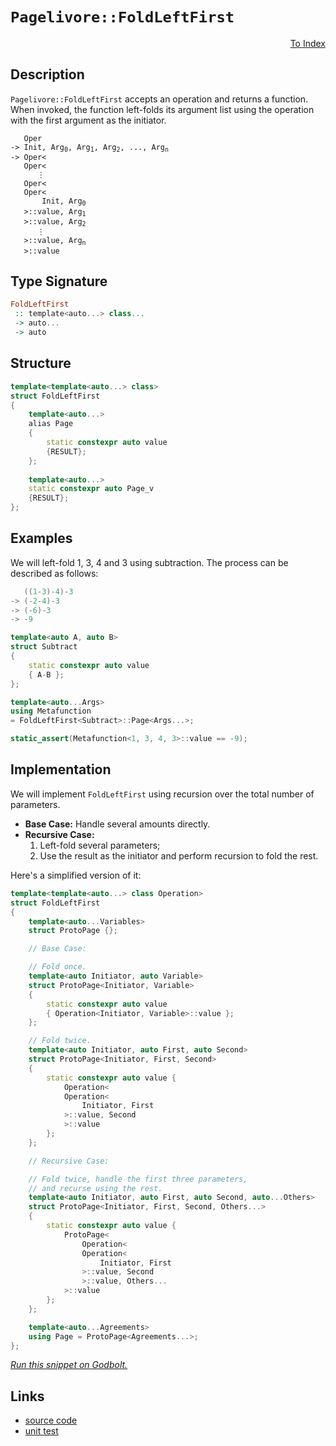 <!-- Copyright 2024 Feng Mofan
SPDX-License-Identifier: Apache-2.0 -->

# `Pagelivore::FoldLeftFirst`

<p style='text-align: right;'><a href="../../../facilities/metafunctions.md#pagelivore-fold-left-first">To Index</a></p>

## Description

`Pagelivore::FoldLeftFirst` accepts an operation and returns a function.
When invoked, the function left-folds its argument list using the operation with the first argument as the initiator.

<pre><code>   Oper
-> Init, Arg<sub>0</sub>, Arg<sub>1</sub>, Arg<sub>2</sub>, ..., Arg<sub>n</sub>
-> Oper&lt;
   Oper&lt;
      &vellip;
   Oper&lt;
   Oper&lt;
       Init, Arg<sub>0</sub>
   &gt;::value, Arg<sub>1</sub>
   &gt;::value, Arg<sub>2</sub>
      &vellip;
   &gt;::value, Arg<sub>n</sub>
   &gt;::value</code></pre>

## Type Signature

```Haskell
FoldLeftFirst
 :: template<auto...> class...
 -> auto...
 -> auto
```

## Structure

```C++
template<template<auto...> class>
struct FoldLeftFirst
{
    template<auto...>
    alias Page
    {
        static constexpr auto value
        {RESULT};
    };
        
    template<auto...>
    static constexpr auto Page_v 
    {RESULT};
};
```

## Examples

We will left-fold 1, 3, 4 and 3 using subtraction.
The process can be described as follows:

```C++
   ((1-3)-4)-3
-> (-2-4)-3
-> (-6)-3
-> -9
```

```C++
template<auto A, auto B>
struct Subtract
{
    static constexpr auto value
    { A-B };
};

template<auto...Args>
using Metafunction 
= FoldLeftFirst<Subtract>::Page<Args...>;

static_assert(Metafunction<1, 3, 4, 3>::value == -9);
```

## Implementation

We will implement `FoldLeftFirst` using recursion over the total number of parameters.

- **Base Case:** Handle several amounts directly.
- **Recursive Case:**
  1. Left-fold several parameters;
  2. Use the result as the initiator and perform recursion to fold the rest.

Here's a simplified version of it:

```C++
template<template<auto...> class Operation>
struct FoldLeftFirst
{
    template<auto...Variables>
    struct ProtoPage {};

    // Base Case:

    // Fold once.
    template<auto Initiator, auto Variable>
    struct ProtoPage<Initiator, Variable>
    {
        static constexpr auto value 
        { Operation<Initiator, Variable>::value };
    };

    // Fold twice.
    template<auto Initiator, auto First, auto Second>
    struct ProtoPage<Initiator, First, Second>
    {
        static constexpr auto value {
            Operation<
            Operation<
                Initiator, First
            >::value, Second
            >::value
        };
    };

    // Recursive Case:

    // Fold twice, handle the first three parameters,
    // and recurse using the rest.
    template<auto Initiator, auto First, auto Second, auto...Others>
    struct ProtoPage<Initiator, First, Second, Others...>
    {
        static constexpr auto value {
            ProtoPage<
                Operation<
                Operation<
                    Initiator, First
                >::value, Second
                >::value, Others...
            >::value
        };
    };

    template<auto...Agreements>
    using Page = ProtoPage<Agreements...>;
};
```

[*Run this snippet on Godbolt.*](https://godbolt.org/#z:OYLghAFBqd5QCxAYwPYBMCmBRdBLAF1QCcAaPECAMzwBtMA7AQwFtMQByARg9KtQYEAysib0QXACx8BBAKoBnTAAUAHpwAMvAFYTStJg1DIApACYAQuYukl9ZATwDKjdAGFUtAK4sGIAMykrgAyeAyYAHI%2BAEaYxCAArBqkAA6oCoRODB7evgGp6ZkCoeFRLLHxSbaY9o4CQgRMxAQ5Pn6BdpgOWQ1NBCWRMXGJyQqNza15HeP9YYPlw0kAlLaoXsTI7BwEmCwpBjsm/m47eweYR25MXkQAdPdH2ADUyAYKCk8A8ilxTHUMjxMGgAgmNiF4HE8AGKedDBTBUAhQvDEMZA4EmADsVhBTzxT1O%2Bz%2BF2O1zu9wAak08ExovQFIDcfiwRCCE9lMRUERlExgJgnlirJiACJHHEYpl4gD0UqeFiYSieVyUIHR6PxTxl0NhTwEm1u6vxhPOlzJqCeAEkGJk/iRSE8zU8qcQaXSSdhDXiWZCOVzUDy%2BZcrTaiGQndTafRGcCNYLPRqnmM/nhkC8BGNMKoUsQHTdzQA3MRefnx2PYr4/YjJgRB62OW1h52uqP%2BbAgECF7wlkVi%2BNY0X%2BcXxrUw2joAkAdxTmANkoJuyJh1JectdZpoftjuRqIIm5XQi6AnQ0Y13rZvu5vJJbmD9Y30JRY3tB7QDGPrb72NLzMajlTr4zLMc0dTtiwFL85wTfFvl%2Bf5Lm/KCYKrODjgQqD8Vvdc7QfHc0NjVt21AzBn0PN88PxR5CKLC5IIontB0/AchznLUACUunWDJ835ZV2DVFjZVHccCCnTZ7QQQx0HoAkEH5Ggdxk4hMH5FImlYTAdlRUhh1lSSniU5BOP5LwMiMGT%2BSUsZZxjI0FxNZciFXENsK3R9d1zRyXyPPdyVuT4CFk1ETx/cEfU5S9A2OTCG3tbcnyeLy33tfzAoUe4DQ/Oc41or1fxTNMGEA7MPILajwPFdCEwvf0r3gnLKorWCsjqmyGoTJDqwBVD6ravFovvOKCHIqDKI7aiSNfY8evQ0aiOSgK4jSh5prxWbqLQ/teyy%2BjmNa%2BczmJU083S4FgCU3ZGAIBlMr2kywmAdkrwFfxhXZcKasitxTvOthBCWjKPQYkFNqBiVgSlAAqKHoZh2GpXRSHoaeAAVTAxg%2BGH4ZBRHYdxqGsbB41Doc81gR880rBus8Eq8aICCrBw1Qgvakz/AqiuAlciM/CwnmBABaXmQaHHb%2BOBImlyuY77mBYhgGuj0QTusyAFkNKYKgvAYboBAFYGXu1Md4URQbLiEWn6aYRmCJAANr1l%2BX0sBUH0VZlMAH0FSUZoIDVxpNe1lC3C4e1AieaQnn8Nau2egdXv5gBOJYxQ4FZaE4BJeD8DgtFIVBODcaxrETNYNhLMx/B4UgCE0VOVgAa0SSRbg0SQuExfwNCSMwADYe7MAAOAf9E4SReBYCQNGSbPc/zjheAUEBkhrnPU9IOBYBgRAQDWAgUhuchKDQPY6DiCJ1M4VQB57/me8kJ5gGQVMpFuMxeEwfBQzwdA9H4QQRDEOwKQMhBCKBUOoVepBdAhwnFWFInAeBpwzlnWuedOCfBuPvNkqAqBPCvjfO%2BD8n5PBfmYJ4EAPAn3oDmcwlcli8BXloFYEAkDHxSKfMgFAIBsI4SAYAUgzB8DoJpReEBoioOiGEJoABPBBvBJHMGINIz40RtBdBXlXY%2Bv0CCfAYLQWRkCsDRC8MAK4tBaCL24LwLALBDDAHEIYlE6i8DcUsbnTMHEdhyPIIIGoqDaB4GiFWJRHgsCoPpngCeVjSDcWINEdImBhS7DsQEowtcVhUAMPLCkeBMAThgtnKuf9hCiHEMA4pYC1CoOgfoOxKAi6WH0IExekAVioBSP8Sx/MxjvmFKYSw1gzCz1iS6LALSIArE6DrPwEBXCTD8CHEIcwygVD0GkDI/x5lrMKP8AYKzhghymf8XoExPBtD0EcnoMw9lDHiIcmYWz7l9BuQsO5kzS6bAkEgjgmdSAz14HPPB19b730fs/ZuZCIC4EICQAUFcuD0OruklYskmBYHiBM0gjdJD%2BFuAnfwmJJCtzMJIHuU8Eg9wTiPDgY9SAT0rrcHuXAe4DwTgPZlCQ24JHxT3P5qC54LyXki1ezCt4sJ3pgg%2BXCeHUPPmwTgTQWD5kxPzJgLwDBmS4AnW4XAW7v0/iQb%2Bv9ZAALKdICpSgqmQN0II2BTB4FWO%2Bb8/5aCOAYL3jcXUuDFXKtVequxJDtW6o0OQyh7DqFwv8GYRFjC17iplXEQ%2B3DUBUOGD6lVrw7Faq4MkGgtARGUHEZAhRMjvElqUSotRDhvFaMuro/RqCjEmLMRY7xNiUlbFzvgAyjhXGoI8YZLx0Swg7HTpAgJQSZGhM7Qwl0USq6xPiUoJJtijCpNACKvgWSFA5LyQU7xxTTVAPNbISpEDc42tqWk/pVhGkTvGW0jpWQuk9KOH0hpFghkApGd/NG8BJk1Gcc4WZb5HlBDfC81ZId1lFGyGcvI0GdlZEgwc6otQrl9DA5c%2Bo1zlm3IuQ8%2BDCzbC4dKPhhFqx1ifIo2O51/LOAOmIEqlVarM2aqDS3ch0LQyRoRQw5FpBUXosoN82l9LtWt0xNyzEHdJAkrviHF1ArbBCtjaK%2BA4rd5YKTQm4gcqtiKsISwBQ%2BZUz5i1bcc4Yx9UwtGca/%2BpTj0gPkJa89Oh8h2odYg6ldHIFz3dVgr1jGWBGZM2ZizVm2QUJTeGuIkb/AxvSevVhMWOE6dS9QjsyAUgpHduZhO7tIueyY3fIR%2BbFqFokVIpRZbqvKNUeomtKbtH1oMV2zAxjTFiFbdE9ta6Z2kG7c4vtkCB03C2FXEdfjx2BOCdI6d4S53eMXQkldKT7pJcybyHduT8k/EKbwQ9jmJAntAa56p%2BQNXGA/U06ID685PvTJwKUPT6kDMsF%2BvOP6xn/rQ0BmZcyiN6CWWR152yNlZDAzB3ZeGweHMA9Mk5LQgfw/Qzh55sOoMkcwyj7HzQUNvMo2XL5PmUF%2BYY4Z%2B%2BxnTNPHy5Z4kYwuMGpofCxLIqUWYDRcMTFY6xMgDMNq/w/gEhJDblPIXmIWV8vJ/PFTy8BPYoSHihIA9e4J0kAnDuBKuCBDHf4Mns9OD8fZ9St%2B0vDey7UysWJGRnCSCAA%3D%3D%3D)

## Links

- [source code](../../../../conceptrodon/pagelivore/fold_left_first.hpp)
- [unit test](../../../../tests/unit/metafunctions/pagelivore/fold_left_first.test.hpp)
